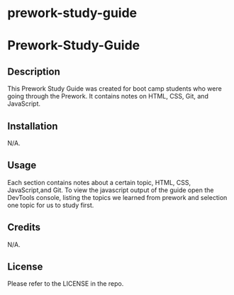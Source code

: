 # prework-study-guide
<html>
<body>

# Prework-Study-Guide

## Description

This Prework Study Guide was created for boot camp students who were going through the Prework. It contains notes on HTML, CSS, Git, and JavaScript.

## Installation

N/A.

## Usage

Each section contains notes about a certain topic, HTML, CSS, JavaScript,and Git. To view the javascript output of the guide open the DevTools console, listing the topics we learned from prework and selection one topic for us to study first.

## Credits

N/A.

## License

Please refer to the LICENSE in the repo.
 
</body>
</html>